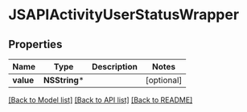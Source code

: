 # JSAPIActivityUserStatusWrapper

## Properties
Name | Type | Description | Notes
------------ | ------------- | ------------- | -------------
**value** | **NSString*** |  | [optional] 

[[Back to Model list]](../README.md#documentation-for-models) [[Back to API list]](../README.md#documentation-for-api-endpoints) [[Back to README]](../README.md)


